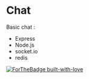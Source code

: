 Chat
===================


Basic chat :
<ul>
  <li>
    Express
  </li>
  <li>Node.js </li>
  <li>socket.io</li>
  <li>
    redis
  </li>
  </ul>


[![ForTheBadge built-with-love](http://ForTheBadge.com/images/badges/built-with-love.svg)](https://github.com/sylvainSUPINTERNET)


